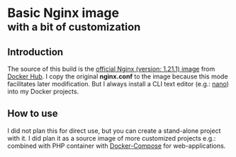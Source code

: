 # Basic Nginx image <br/><small>with a bit of customization</small>

## Introduction

The source of this build is the [official Nginx (version: 1.21.1) image](https://hub.docker.com/_/nginx) 
from [Docker Hub](https://hub.docker.com/). I copy the original **nginx.conf** to the image because this
mode facilitates later modification. But I always install a CLI text editor 
(e.g.: [nano](https://www.nano-editor.org/)) into my Docker projects.

## How to use
I did not plan this for direct use, but you can create a stand-alone project with it. I did plan it as a source image
of more customized projects e.g.: combined with PHP container with [Docker-Compose](https://docs.docker.com/compose/) 
for web-applications.

